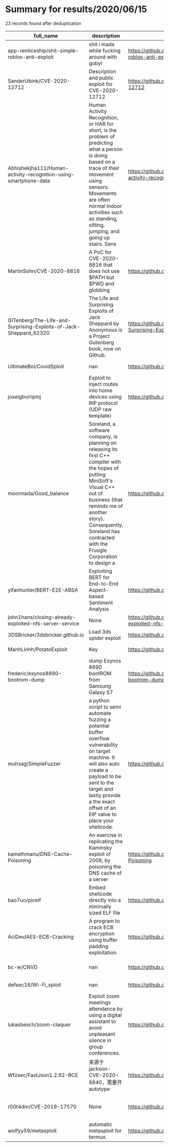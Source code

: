 
# Summary for results/2020/06/15
    
23 records found after deduplication

| full_name | description | html_url | matched_list | matched_count | pushed_at | size | stargazers_count | language | forks_count | vul_ids |
|-------------------------------------------------------------------|------------------------------------------------------------------------------------------------------------------------------------------------------------------------------------------------------------------------------------------------------------------|--------------------------------------------------------------------------------------|----------------------------------------|-----------------|---------------------------|--------|--------------------|------------------|---------------|--------------------|
| app-renticeship/shit-simple-roblox-anti-exploit | shit i made while fucking around with gobyl | https://github.com/app-renticeship/shit-simple-roblox-anti-exploit | ['exploit'] | 1 | 2020-06-15 06:31:24+00:00 | 7 | 0 | Lua | 0 | [] |
| SanderUbink/CVE-2020-12712 | Description and public exploit for CVE-2020-12712 | https://github.com/SanderUbink/CVE-2020-12712 | ['cve-2', 'exploit'] | 2 | 2020-06-15 08:40:01+00:00 | 4 | 0 | Python | 0 | ['CVE-2020-12712'] |
| Abhishekjha111/Human-activity-recognition-using-smartphone-data | Human Activity Recognition, or HAR for short, is the problem of predicting what a person is doing based on a trace of their movement using sensors. Movements are often normal indoor activities such as standing, sitting, jumping, and going up stairs. Sens | https://github.com/Abhishekjha111/Human-activity-recognition-using-smartphone-data | ['exploit'] | 1 | 2020-06-15 19:42:54+00:00 | 8630 | 1 | Jupyter Notebook | 1 | [] |
| MartinSohn/CVE-2020-8816 | A PoC for CVE-2020-8816 that does not use $PATH but $PWD and globbing | https://github.com/MartinSohn/CVE-2020-8816 | ['cve poc', 'cve-2'] | 2 | 2020-06-15 19:07:01+00:00 | 399 | 1 | | 1 | ['CVE-2020-8816'] |
| GITenberg/The-Life-and-Surprising-Exploits-of-Jack-Sheppard_62320 | The Life and Surprising Exploits of Jack Sheppard by Anonymous is a Project Gutenberg book, now on Github. | https://github.com/GITenberg/The-Life-and-Surprising-Exploits-of-Jack-Sheppard_62320 | ['exploit'] | 1 | 2020-06-15 19:15:07+00:00 | 1866 | 0 | HTML | 0 | [] |
| UltimateBoi/CovidSploit | nan | https://github.com/UltimateBoi/CovidSploit | ['sploit'] | 1 | 2020-06-15 16:28:53+00:00 | 8932 | 1 | | 1 | [] |
| joseigbv/ripinj | Exploit to inject routes into home devices using RIP protocol (UDP raw template) | https://github.com/joseigbv/ripinj | ['exploit'] | 1 | 2020-06-15 16:21:39+00:00 | 5 | 1 | C | 0 | [] |
| moonnada/Good_balance | Soreland, a software company, is planning on releasing its first C++ compiler with the hopes of putting MiniSoft's Visual C++ out of business (that reminds me of another story). Consequently, Soreland has contracted with the Fruugle Corporation to design a | https://github.com/moonnada/Good_balance | ['exploit'] | 1 | 2020-06-15 14:16:54+00:00 | 4 | 0 | C++ | 0 | [] |
| yifanhunter/BERT-E2E-ABSA | Exploiting BERT for End-to-End Aspect-based Sentiment Analysis | https://github.com/yifanhunter/BERT-E2E-ABSA | ['exploit'] | 1 | 2020-06-15 12:35:21+00:00 | 7494 | 0 | Python | 0 | [] |
| john1hans/closing-already-exploited-nfs-server-service | None | https://github.com/john1hans/closing-already-exploited-nfs-server-service | ['exploit'] | 1 | 2020-06-15 09:45:18+00:00 | 6 | 0 | Shell | 0 | [] |
| 3DSBricker/3dsbricker.github.io | Load 3ds spider exploit | https://github.com/3DSBricker/3dsbricker.github.io | ['exploit'] | 1 | 2020-06-15 09:45:11+00:00 | 195 | 0 | HTML | 0 | [] |
| ManhLinhh/PotatoExploit | Key | https://github.com/ManhLinhh/PotatoExploit | ['exploit'] | 1 | 2020-06-15 05:30:42+00:00 | 0 | 0 | | 0 | [] |
| frederic/exynos8890-bootrom-dump | dump Exynos 8890 bootROM from Samsung Galaxy S7 | https://github.com/frederic/exynos8890-bootrom-dump | ['exploit'] | 1 | 2020-06-15 07:33:03+00:00 | 236 | 8 | C | 2 | [] |
| muhsag/SimpleFuzzer | a python script to semi automate fuzzing a potential buffer overflow vulnerability on target machine. It will also auto create a payload to be sent to the target and lastly provide a the exact offset of an EIP value to place your shellcode. | https://github.com/muhsag/SimpleFuzzer | ['shellcode'] | 1 | 2020-06-15 17:21:30+00:00 | 129 | 2 | Python | 0 | [] |
| kamathmanu/DNS-Cache-Poisoning | An exercise in replicating the Kaminsky exploit of 2008, by poisoning the DNS cache of a server | https://github.com/kamathmanu/DNS-Cache-Poisoning | ['exploit'] | 1 | 2020-06-15 22:02:27+00:00 | 4271 | 0 | Python | 0 | [] |
| bao7uo/picelf | Embed shellcode directly into a minimally sized ELF file | https://github.com/bao7uo/picelf | ['shellcode'] | 1 | 2020-06-15 22:16:34+00:00 | 9 | 0 | Shell | 0 | [] |
| AciDev/AES-ECB-Cracking | A program to crack ECB encryption using buffer padding exploitation | https://github.com/AciDev/AES-ECB-Cracking | ['exploit'] | 1 | 2020-06-15 14:32:16+00:00 | 5 | 1 | Python | 0 | [] |
| bc-w/CNVD | nan | https://github.com/bc-w/CNVD | ['cnvd-c OR cnvd-2 OR cnnvd-2'] | 1 | 2020-06-15 10:29:37+00:00 | 6 | 0 | Python | 0 | [] |
| defsec16/Wi-Fi_sploit | nan | https://github.com/defsec16/Wi-Fi_sploit | ['sploit'] | 1 | 2020-06-15 23:06:02+00:00 | 4 | 0 | Python | 0 | [] |
| lukasbesch/zoom-claquer | Exploit zoom meetings attendance by using a digital assistant to avoid unpleasant silence in group conferences. | https://github.com/lukasbesch/zoom-claquer | ['exploit'] | 1 | 2020-06-15 13:54:49+00:00 | 7105 | 4 | JavaScript | 1 | [] |
| Wfzsec/FastJson1.2.62-RCE | 来源于jackson-CVE-2020-8840，需要开autotype | https://github.com/Wfzsec/FastJson1.2.62-RCE | ['rce'] | 1 | 2020-06-15 22:01:49+00:00 | 116 | 13 | Java | 5 | ['CVE-2020-8840'] |
| r00t4dm/CVE-2019-17570 | None | https://github.com/r00t4dm/CVE-2019-17570 | ['cve poc', 'cve-2', 'rce', 'rce poc'] | 4 | 2020-06-15 22:01:03+00:00 | 12 | 4 | Java | 0 | ['CVE-2019-17570'] |
| wolfyy59/metasploit | automatic metasploit for termux. | https://github.com/wolfyy59/metasploit | ['metasploit module OR payload'] | 1 | 2020-06-15 21:30:58+00:00 | 23 | 1 | Shell | 0 | [] |

